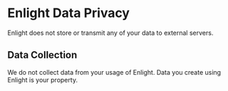 Enlight Data Privacy
====================

Enlight does not store or transmit any of your data to external servers.

Data Collection
---------------

We do not collect data from your usage of Enlight. Data you create using Enlight is your property.

